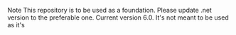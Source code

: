 Note
This repository is to be used as a foundation. Please update .net version to the preferable one. Current version 6.0. It's not meant to be used as it's
